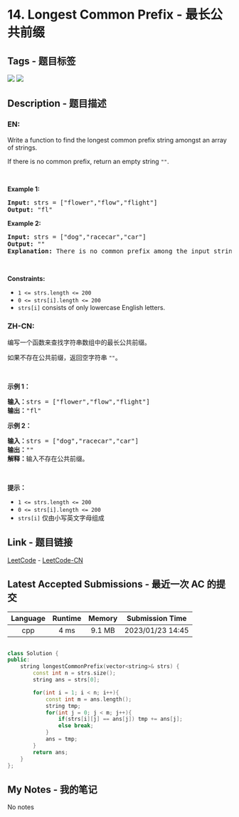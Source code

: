 
# 14. Longest Common Prefix - 最长公共前缀

## Tags - 题目标签

 <img src="https://img.shields.io/badge/Trie-字典树-blue.svg">   <img src="https://img.shields.io/badge/String-字符串-blue.svg">  


## Description - 题目描述

### EN:
<p>Write a function to find the longest common prefix string amongst an array of strings.</p>

<p>If there is no common prefix, return an empty string <code>&quot;&quot;</code>.</p>

<p>&nbsp;</p>
<p><strong class="example">Example 1:</strong></p>

<pre>
<strong>Input:</strong> strs = [&quot;flower&quot;,&quot;flow&quot;,&quot;flight&quot;]
<strong>Output:</strong> &quot;fl&quot;
</pre>

<p><strong class="example">Example 2:</strong></p>

<pre>
<strong>Input:</strong> strs = [&quot;dog&quot;,&quot;racecar&quot;,&quot;car&quot;]
<strong>Output:</strong> &quot;&quot;
<strong>Explanation:</strong> There is no common prefix among the input strings.
</pre>

<p>&nbsp;</p>
<p><strong>Constraints:</strong></p>

<ul>
	<li><code>1 &lt;= strs.length &lt;= 200</code></li>
	<li><code>0 &lt;= strs[i].length &lt;= 200</code></li>
	<li><code>strs[i]</code> consists of only lowercase English letters.</li>
</ul>


### ZH-CN:
<p>编写一个函数来查找字符串数组中的最长公共前缀。</p>

<p>如果不存在公共前缀，返回空字符串&nbsp;<code>""</code>。</p>

<p>&nbsp;</p>

<p><strong>示例 1：</strong></p>

<pre>
<strong>输入：</strong>strs = ["flower","flow","flight"]
<strong>输出：</strong>"fl"
</pre>

<p><strong>示例 2：</strong></p>

<pre>
<strong>输入：</strong>strs = ["dog","racecar","car"]
<strong>输出：</strong>""
<strong>解释：</strong>输入不存在公共前缀。</pre>

<p>&nbsp;</p>

<p><strong>提示：</strong></p>

<ul>
	<li><code>1 &lt;= strs.length &lt;= 200</code></li>
	<li><code>0 &lt;= strs[i].length &lt;= 200</code></li>
	<li><code>strs[i]</code> 仅由小写英文字母组成</li>
</ul>



## Link - 题目链接

[LeetCode](https://leetcode.com/problems/longest-common-prefix/description/)  -  [LeetCode-CN](https://leetcode.cn/problems/longest-common-prefix/description/)
## Latest Accepted Submissions - 最近一次 AC 的提交


| Language | Runtime | Memory | Submission Time |
|:---:|:---:|:---:|:---:|
| cpp  | 4 ms | 9.1 MB | 2023/01/23 14:45 |

```cpp

class Solution {
public:
    string longestCommonPrefix(vector<string>& strs) {
        const int n = strs.size();
        string ans = strs[0];

        for(int i = 1; i < n; i++){
            const int m = ans.length();
            string tmp;
            for(int j = 0; j < m; j++){
                if(strs[i][j] == ans[j]) tmp += ans[j];
                else break;
            }
            ans = tmp;
        }
        return ans;
    }
};

```
## My Notes - 我的笔记


No notes

